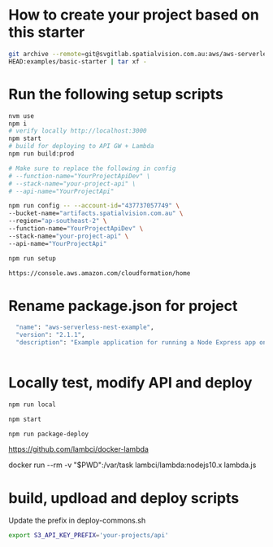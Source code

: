 # How to create your project based on this starter
```bash
git archive --remote=git@svgitlab.spatialvision.com.au:aws/aws-serverless-express-336.git \
HEAD:examples/basic-starter | tar xf -
```

# Run the following setup scripts
```bash
nvm use
npm i
# verify locally http://localhost:3000
npm start 
# build for deploying to API GW + Lambda
npm run build:prod

# Make sure to replace the following in config
# --function-name="YourProjectApiDev" \
# --stack-name="your-project-api" \
# --api-name="YourProjectApi"

npm run config -- --account-id="437737057749" \
--bucket-name="artifacts.spatialvision.com.au" \
--region="ap-southeast-2" \
--function-name="YourProjectApiDev" \
--stack-name="your-project-api" \
--api-name="YourProjectApi"

npm run setup

https://console.aws.amazon.com/cloudformation/home
```

# Rename package.json for project
```bash
  "name": "aws-serverless-nest-example",
  "version": "2.1.1",
  "description": "Example application for running a Node Express app on AWS Lambda using Amazon API Gateway.",
  
```

# Locally test, modify API and deploy
```bash
npm run local

npm start

npm run package-deploy
```

https://github.com/lambci/docker-lambda

docker run --rm -v "$PWD":/var/task lambci/lambda:nodejs10.x lambda.js


# build, updload and deploy scripts

Update the prefix in deploy-commons.sh

```bash
export S3_API_KEY_PREFIX='your-projects/api'
```

